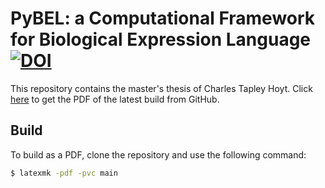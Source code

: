 # PyBEL: a Computational Framework for Biological Expression Language [![DOI](https://zenodo.org/badge/144310970.svg)](https://zenodo.org/badge/latestdoi/144310970)

This repository contains the master's thesis of Charles Tapley Hoyt. Click [here](https://github.com/cthoyt/masters-thesis/raw/master/main.pdf) to get the PDF of the latest build from GitHub.

## Build

To build as a PDF, clone the repository and use the following command:

```bash
$ latexmk -pdf -pvc main
```

